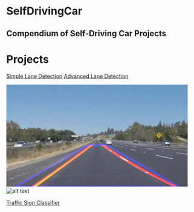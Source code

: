 # SelfDrivingCar
Compendium of Self-Driving Car Projects
---

[//]: # (Image References)
[image1]: ./README_images/simple_lane_detection.gif
[image2]: ./README_images/advanced_lane_detection.gif


# Projects

[//]: # (Lane Detection)
[Simple Lane Detection](https://github.com/laygond/Simple-Lane-Detection)                   [Advanced Lane Detection](https://github.com/laygond/Advanced-Lane-Detection)

![alt text][image1] ![alt text][image2]

[//]: # (Traffic Sign)
[Traffic Sign Classifier](https://github.com/laygond/Traffic-Sign-Classifier)
